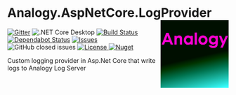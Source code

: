 # Analogy.AspNetCore.LogProvider       <img src="./Assets/icon.png" align="right" width="155px" height="155px">

<p align="center">

[![Gitter](https://badges.gitter.im/Analogy-LogViewer/community.svg)](https://gitter.im/Analogy-LogViewer/community?utm_source=badge&utm_medium=badge&utm_campaign=pr-badge)  ![.NET Core Desktop](https://github.com/Analogy-LogViewer/Analogy.AspNetCore.LogProvider/workflows/.NET%20Core%20Desktop/badge.svg)  [![Build Status](https://dev.azure.com/Analogy-LogViewer/Analogy%20Log%20Viewer/_apis/build/status/Analogy-LogViewer.Analogy.AspNetCore.LogProvider?branchName=main)](https://dev.azure.com/Analogy-LogViewer/Analogy%20Log%20Viewer/_build/latest?definitionId=37&branchName=main)
[![Dependabot Status](https://api.dependabot.com/badges/status?host=github&repo=Analogy-LogViewer/Analogy.AspNetCore.LogProvider)](https://dependabot.com)
 <a href="https://github.com/Analogy-LogViewer/Analogy.AspNetCore.LogProvider/issues">
    <img src="https://img.shields.io/github/issues/Analogy-LogViewer/Analogy.AspNetCore.LogProvider" img alt="Issues"/>
</a>
![GitHub closed issues](https://img.shields.io/github/issues-closed-raw/Analogy-LogViewer/Analogy.AspNetCore.LogProvider)
<a href="https://github.com/Analogy-LogViewer/Analogy.AspNetCore.LogProvider/blob/master/LICENSE.md">
    <img src="https://img.shields.io/github/license/Analogy-LogViewer/Analogy.AspNetCore.LogProvider" img alt="License"/>
</a>
 [![Nuget](https://img.shields.io/nuget/v/Analogy.AspNetCore.LogProvider)](https://www.nuget.org/packages/Analogy.AspNetCore.LogProvider/)
</p>

Custom logging provider in Asp.Net Core that write logs to Analogy Log Server

